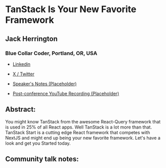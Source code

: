# TanStack Is Your New Favorite Framework 

## Jack Herrington
### Blue Collar Coder, Portland, OR, USA 
- [Linkedin](https://www.linkedin.com/in/jherr/) 

- [X / Twitter](https://x.com/jherr) 

- [Speaker's Notes (Placeholder)]()
- [Post-conference YouTube Recording (Placeholder)]()
## Abstract: 

You might know TanStack from the awesome React-Query framework that is used in 25% of all React apps. Well TanStack is a lot more than that. TanStack Start is a cutting edge React framework that competes with NextJS and might end up being your new favorite framework. Let's have a look and get you Started today.
## Community talk notes: 
